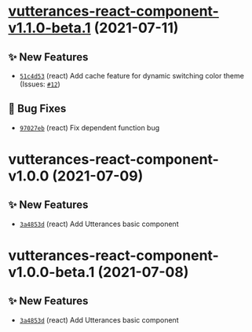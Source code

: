 # [vutterances-react-component-v1.1.0-beta.1](https://github.com/TomokiMiyauci/utterances-component/compare/utterances-react-component-v1.0.0...utterances-react-component-v1.1.0-beta.1) (2021-07-11)

## ✨ New Features
- [`51c4d53`](https://github.com/TomokiMiyauci/utterances-component/commit/51c4d53)  (react) Add cache feature for dynamic switching color theme (Issues: [`#12`](https://github.com/TomokiMiyauci/utterances-component/issues/12))

## 🐛 Bug Fixes
- [`97027eb`](https://github.com/TomokiMiyauci/utterances-component/commit/97027eb)  (react) Fix dependent function bug

# vutterances-react-component-v1.0.0 (2021-07-09)

## ✨ New Features
- [`3a4853d`](https://github.com/TomokiMiyauci/utterances-component/commit/3a4853d)  (react) Add Utterances basic component

# vutterances-react-component-v1.0.0-beta.1 (2021-07-08)

## ✨ New Features
- [`3a4853d`](https://github.com/TomokiMiyauci/utterances-component/commit/3a4853d)  (react) Add Utterances basic component
